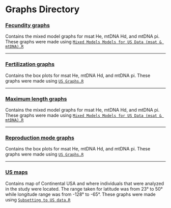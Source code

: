 # Graphs Directory

### [Fecundity graphs](https://github.com/pinskylab/marial_diversity/blob/master/Graphs/Fecundity_graphs.png)
Contains the mixed model graphs for msat He, mtDNA Hd, and mtDNA pi. These graphs were made using [`Mixed Models Models for US Data (msat & mtDNA).R`](https://github.com/pinskylab/marial_diversity/blob/master/Scripts/Mixed%20Models%20for%20US%20Data%20(msat%20%26%20mtDNA).R) 

---
### [Fertilization graphs](https://github.com/pinskylab/marial_diversity/blob/master/Graphs/Fertilization_method_graphs.png)
Contains the box plots for msat He, mtDNA Hd, and mtDNA pi. These graphs were made using [`US Graphs.R`](https://github.com/pinskylab/marial_diversity/blob/master/Scripts/US%20Graphs.R) 

---
### [Maximum length graphs](https://github.com/pinskylab/marial_diversity/blob/master/Graphs/Maximum_length_graphs.png)
Contains the mixed model graphs for msat He, mtDNA Hd, and mtDNA pi. These graphs were made using [`Mixed Models Models for US Data (msat & mtDNA).R`](https://github.com/pinskylab/marial_diversity/blob/master/Scripts/Mixed%20Models%20for%20US%20Data%20(msat%20%26%20mtDNA).R) 

---
### [Reproduction mode graphs](https://github.com/pinskylab/marial_diversity/blob/master/Graphs/Reproduction_mode_graphs.png)
Contains the box plots for msat He, mtDNA Hd, and mtDNA pi. These graphs were made using [`US Graphs.R`](https://github.com/pinskylab/marial_diversity/blob/master/Scripts/US%20Graphs.R) 

---
### [US maps](https://github.com/pinskylab/marial_diversity/blob/master/Graphs/US_maps.png)
Contains map of Continental USA and where individuals that were analyzed in the study were located. The range taken for latitude was from 23° to 50° while longitude range was from -128° to -65°. These graphs were made using [`Subsetting to US data.R`](https://github.com/pinskylab/marial_diversity/blob/master/Scripts/Subsetting%20to%20US%20data.R) 
